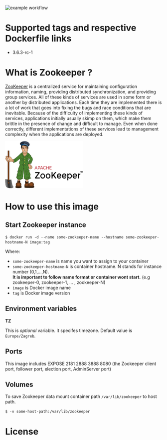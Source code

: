 ![example workflow](https://github.com/dalmatialab/zookeeper/actions/workflows/main.yml/badge.svg)

# Supported tags and respective Dockerfile links

 - 3.6.3-rc-1

# What is Zookeeper ? 

[ZooKeeper](https://zookeeper.apache.org/) is a centralized service for maintaining configuration information, naming, providing distributed synchronization, and providing group services. All of these kinds of services are used in some form or another by distributed applications. Each time they are implemented there is a lot of work that goes into fixing the bugs and race conditions that are inevitable. Because of the difficulty of implementing these kinds of services, applications initially usually skimp on them, which make them brittle in the presence of change and difficult to manage. Even when done correctly, different implementations of these services lead to management complexity when the applications are deployed.

<img src="https://github.com/dalmatialab/zookeeper/blob/0ed4fa437c993300657ae34a5896674b75ba6ac2/logo.png?raw=true" width="250" height="150">

# How to use this image

## Start Zookeeper instance

    $ docker run -d --name some-zookeeper-name --hostname some-zookeeper-hostname-N image:tag

Where:

 - `some-zookeeper-name` is name you want to assign to your container
 - `some-zookeeper-hostname-N` is container hostname. N stands for instance number (0,1,...,N).  
   **It is important to follow name format or container wont start.** (e.g zookeeper-0, zookeeper-1, ... , zookeeper-N)
 - `image` is Docker image name
 - `tag` is Docker image version

## Environment variables

**TZ**

This is *optional* variable. It specifes timezone. Default value is `Europe/Zagreb`.

## Ports

This image includes EXPOSE 2181 2888 3888 8080 (the Zookeeper client port, follower port, election port, AdminServer port)

## Volumes

To save Zookeeper data mount container path `/var/lib/zookeeper` to host path.

    $ -v some-host-path:/var/lib/zookeeper

# License

